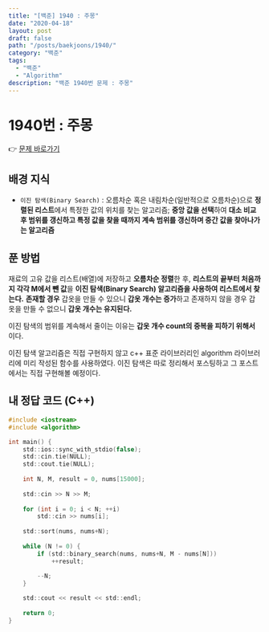 ```yaml
---
title: "[백준] 1940 : 주몽"
date: "2020-04-18"
layout: post
draft: false
path: "/posts/baekjoons/1940/"
category: "백준"
tags:
  - "백준"
  - "Algorithm"
description: "백준 1940번 문제 : 주몽"
---
```


# 1940번 : 주몽

👉 [문제 바로가기](https://www.acmicpc.net/problem/1940)


## 배경 지식
 - `이진 탐색(Binary Search)` : 오름차순 혹은 내림차순(일반적으로 오름차순)으로 **정렬된 리스트**에서 특정한 값의 위치를 찾는 알고리즘; **중앙 값을 선택**하여 **대소 비교 후 범위를 갱신하고 특정 값을 찾을 때까지 계속 범위를 갱신하며 중간 값을 찾아나가는 알고리즘**


## 푼 방법
재료의 고유 값을 리스트(배열)에 저장하고 **오름차순 정렬**한 후, **리스트의 끝부터 처음까지 각각 M에서 뺀 값**을 **이진 탐색(Binary Search) 알고리즘을 사용하여 리스트에서 찾는다.** **존재할 경우** 갑옷을 만들 수 있으니 **갑옷 개수는 증가**하고 존재하지 않을 경우 갑옷을 만들 수 없으니 **갑옷 개수는 유지된다.**

이진 탐색의 범위를 계속해서 줄이는 이유는 **갑옷 개수 count의 중복을 피하기 위해서**이다.

이진 탐색 알고리즘은 직접 구현하지 않고 c++ 표준 라이브러리인 algorithm 라이브러리에 미리 작성된 함수를 사용하였다. 이진 탐색은 따로 정리해서 포스팅하고 그 포스트에서는 직접 구현해볼 예정이다.


## 내 정답 코드 (C++)

~~~c
#include <iostream>
#include <algorithm>

int main() {
	std::ios::sync_with_stdio(false);
	std::cin.tie(NULL); 
	std::cout.tie(NULL);
	
	int N, M, result = 0, nums[15000];
	
	std::cin >> N >> M;
	
	for (int i = 0; i < N; ++i)
		std::cin >> nums[i];
	
	std::sort(nums, nums+N);
	
	while (N != 0) {
		if (std::binary_search(nums, nums+N, M - nums[N]))
			++result;
		
		--N;
	}

	std::cout << result << std::endl;
	
	return 0;
}
~~~